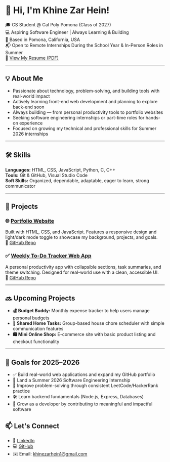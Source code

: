 # 👋 Hi, I'm Khine Zar Hein!

🎓 CS Student @ Cal Poly Pomona (Class of 2027)  
💻 Aspiring Software Engineer | Always Learning & Building  
📍 Based in Pomona, California, USA  
📬 Open to Remote Internships During the School Year & In-Person Roles in Summer  
📄 [View My Resume (PDF)](https://github.com/Khine12/Khine12.github.io/blob/main/assets/Khine_Zar_Hein_Resume.pdf)

---

## 💡 About Me

- Passionate about technology, problem-solving, and building tools with real-world impact
- Actively learning front-end web development and planning to explore back-end soon
- Always building — from personal productivity tools to portfolio websites
- Seeking software engineering internships or part-time roles for hands-on experience
- Focused on growing my technical and professional skills for Summer 2026 internships

---

## 🛠️ Skills

**Languages:** HTML, CSS, JavaScript, Python, C, C++  
**Tools:** Git & GitHub, Visual Studio Code  
**Soft Skills:** Organized, dependable, adaptable, eager to learn, strong communicator

---

## 🚀 Projects

### 🌐 [Portfolio Website](https://khine12.github.io/)
Built with HTML, CSS, and JavaScript. Features a responsive design and light/dark mode toggle to showcase my background, projects, and goals.  
🔗 [GitHub Repo](https://github.com/Khine12/Khine12.github.io)

### ✅ [Weekly To-Do Tracker Web App](https://khine12.github.io/Weekly-To-Do-Tracker/)
A personal productivity app with collapsible sections, task summaries, and theme switching. Designed for real-world use with a clean, accessible UI.  
🔗 [GitHub Repo](https://github.com/Khine12/Weekly-To-Do-Tracker)

---

## 🔜 Upcoming Projects

- **💰 Budget Buddy:** Monthly expense tracker to help users manage personal budgets  
- **🏡 Shared Home Tasks:** Group-based house chore scheduler with simple communication features  
- **🛍️ Mini Online Shop:** E-commerce site with basic product listing and checkout functionality  

---

## 🎯 Goals for 2025–2026

- ✅ Build real-world web applications and expand my GitHub portfolio  
- 💼 Land a Summer 2026 Software Engineering Internship  
- 🧠 Improve problem-solving through consistent LeetCode/HackerRank practice  
- 🛠️ Learn backend fundamentals (Node.js, Express, Databases)  
- 🌱 Grow as a developer by contributing to meaningful and impactful software

## 📫 Let's Connect

- 🔗 [LinkedIn](https://www.linkedin.com/in/khine-zar-hein/)  
- 💻 [GitHub](https://github.com/Khine12)  
- ✉️ Email: khinezarhein1@gmail.com  
